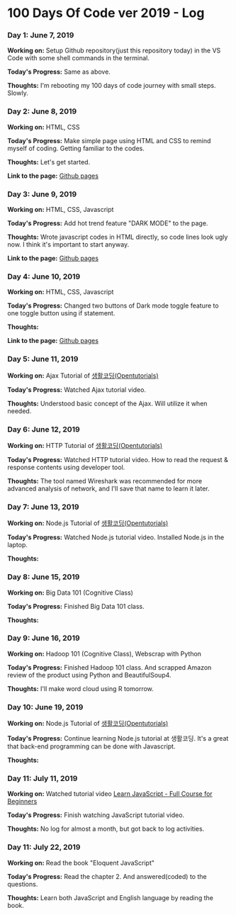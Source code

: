 # 100 Days Of Code ver 2019 - Log

### Day 1: June 7, 2019

**Working on:** Setup Github repository(just this repository today) in the VS Code with some shell commands in the terminal.

**Today's Progress:** Same as above.

**Thoughts:** I'm rebooting my 100 days of code journey with small steps. Slowly.

### Day 2: June 8, 2019

**Working on:** HTML, CSS

**Today's Progress:** Make simple page using HTML and CSS to remind myself of coding. Getting familiar to the codes.

**Thoughts:** Let's get started.

**Link to the page:** [Github pages](https://stollener.github.io/hello-world)

### Day 3: June 9, 2019

**Working on:** HTML, CSS, Javascript

**Today's Progress:** Add hot trend feature "DARK MODE" to the page.

**Thoughts:** Wrote javascript codes in HTML directly, so code lines look ugly now. I think it's important to start anyway.

**Link to the page:** [Github pages](https://stollener.github.io/hello-world)

### Day 4: June 10, 2019

**Working on:** HTML, CSS, Javascript

**Today's Progress:** Changed two buttons of Dark mode toggle feature to one toggle button using if statement.

**Thoughts:** 

**Link to the page:** [Github pages](https://stollener.github.io/hello-world)

### Day 5: June 11, 2019

**Working on:** Ajax Tutorial of [생활코딩(Opentutorials)](https://opentutorials.org/course/3281)

**Today's Progress:** Watched Ajax tutorial video.

**Thoughts:** Understood basic concept of the Ajax. Will utilize it when needed.

### Day 6: June 12, 2019

**Working on:** HTTP Tutorial of [생활코딩(Opentutorials)](https://opentutorials.org/course/3385)

**Today's Progress:** Watched HTTP tutorial video. How to read the request & response contents using developer tool.

**Thoughts:** The tool named Wireshark was recommended for more advanced analysis of network, and I'll save that name to learn it later.

### Day 7: June 13, 2019

**Working on:** Node.js Tutorial of [생활코딩(Opentutorials)](https://opentutorials.org/)

**Today's Progress:** Watched Node.js tutorial video. Installed Node.js in the laptop.

**Thoughts:** 

### Day 8: June 15, 2019

**Working on:** Big Data 101 (Cognitive Class)

**Today's Progress:** Finished Big Data 101 class.

**Thoughts:** 

### Day 9: June 16, 2019

**Working on:** Hadoop 101 (Cognitive Class), Webscrap with Python

**Today's Progress:** Finished Hadoop 101 class. And scrapped Amazon review of the product using Python and BeautifulSoup4.

**Thoughts:** I'll make word cloud using R tomorrow.

### Day 10: June 19, 2019

**Working on:** Node.js Tutorial of [생활코딩(Opentutorials)](https://opentutorials.org/)

**Today's Progress:** Continue learning Node.js tutorial at 생활코딩. It's a great that back-end programming can be done with Javascript.

**Thoughts:** 

### Day 11: July 11, 2019

**Working on:** Watched tutorial video [Learn JavaScript - Full Course for Beginners](https://youtu.be/PkZNo7MFNFg)

**Today's Progress:** Finish watching JavaScript tutorial video.

**Thoughts:** No log for almost a month, but got back to log activities.

### Day 11: July 22, 2019

**Working on:** Read the book "Eloquent JavaScript"

**Today's Progress:** Read the chapter 2. And answered(coded) to the questions.

**Thoughts:** Learn both JavaScript and English language by reading the book.

